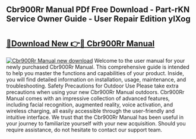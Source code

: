 ## Cbr900Rr Manual PDf Free Download - Part-rKN Service Owner Guide - User Repair Edition yIXog

# <h2><a href="http://bc9833.oget.top/?id=Cbr900Rr+Manual">🔗Download New 👉🔴 Cbr900Rr Manual</a></h2>

[![Cbr900Rr Manual new download](https://i.imgur.com/5g1atiW.png)](http://bc9833.oget.top/?id=Cbr900Rr+Manual)
Welcome to the user manual for your newly purchased Cbr900Rr Manual. This comprehensive guide is intended to help you master the functions and capabilities of your product. Inside, you will find detailed information on installation, usage, maintenance, and troubleshooting. Safety Precautions for Outdoor Use Please take extra precautions when using your new Cbr900Rr Manual outdoors. Cbr900Rr Manual comes with an impressive collection of advanced features, including facial recognition, augmented reality, voice activation, and wireless charging, all easily accessible through the user-friendly and intuitive interface. We trust that the Cbr900Rr Manual has been useful in your journey to familiarize yourself with your new acquisition. Should you require assistance, do not hesitate to contact our support team.
